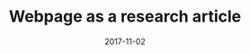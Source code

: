 ---
title: Webpage as a research article
tag: researchtemplate
image: 
description: "We all know there can be beauty in webpages and blogs look like blogs. But there is also beauty in research papers and their typical layout and style. So let's create a template to represent your web page as a research paper."
date: 2017-11-02
type: project
status: todo
layout: project.html
---